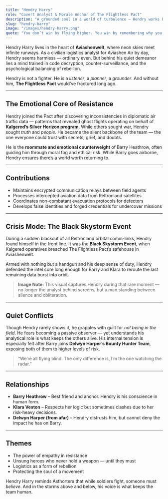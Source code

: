 ```yaml
---
title: "Hendry Harry"
role: "Covert Analyst & Morale Anchor of The Flightless Pact"
description: "A grounded soul in a world of turbulence — Hendry works behind the scenes to keep the resistance human."
slug: "hendry-harry"
image: "/images/hendry-harry.png"
quote: "You don’t win by flying higher. You win by remembering why you took off in the first place."
---
```


Hendry Harry lives in the heart of **Aviashenwelt**, where neon skies meet infinite runways. As a civilian logistics analyst for Aviashen Air by day, Hendry seems harmless — ordinary even. But behind his quiet demeanor lies a mind trained in code decryption, counter-surveillance, and the psychological balancing of rebellion.

Hendry is not a fighter.
He is a *listener*, a *planner*, a *grounder*. And without him, **The Flightless Pact** would’ve fractured long ago.

---

## The Emotional Core of Resistance
Hendry joined the Pact after discovering inconsistencies in diplomatic air traffic data — patterns that revealed ghost flights operating on behalf of **Kalgered’s Silver Horizon program**. While others sought war, Hendry sought *truth* and *people*. He became the silent backbone of the team — the one everyone could trust with secrets, grief, and doubts.

He is the **roommate and emotional counterweight** of Barry Heathrow, often guiding him through moral fog and ethical risk. While Barry goes airborne, Hendry ensures there’s a world worth returning to.

---

## Contributions
- Maintains encrypted communication relays between field agents
- Processes intercepted aviation data from Reltronland satellites
- Coordinates non-combatant evacuation protocols for defectors
- Develops false identities and forged credentials for undercover missions

---

## Crisis Mode: The Black Skystorm Event
During a sudden blackout of all Reltronland orbital comm-links, Hendry found himself in the front line. It was the **Black Skystorm Event**, when Kalgered operatives breached The Flightless Pact’s safehouse in Aviashenwelt.

Armed with nothing but a handgun and his deep sense of duty, Hendry defended the intel core long enough for Barry and Klara to reroute the last remaining data burst into orbit.

> **Image Note:** This visual captures Hendry during that rare moment — no longer the analyst behind screens, but a man standing between silence and obliteration.

---

## Quiet Conflicts
Though Hendry rarely shows it, he grapples with guilt for *not being in the field*. He fears becoming a passive observer — yet understands his analytical role is what keeps the others alive. His internal tension is especially felt after Barry joins **Delwyn Harper’s Bounty Hunter Team**, exposing both of them to higher levels of risk.

> “We’re all flying blind. The only difference is, I’m the one watching the radar.”

---

## Relationships
- **Barry Heathrow** – Best friend and anchor. Hendry is his conscience in human form.
- **Klara Veston** – Respects her logic but sometimes clashes due to her risk-heavy decisions.
- **Delwyn Harper (from afar)** – Hendry distrusts him, but cannot deny the impact he has on Barry.

---

## Themes
- The power of empathy in resistance
- Unsung heroes who never hold a weapon — until they must
- Logistics as a form of rebellion
- Protecting the soul of a movement

Hendry Harry reminds Asthortera that while soldiers fight, someone must *believe*. And in the storms above and below, his voice is what keeps the team human.
